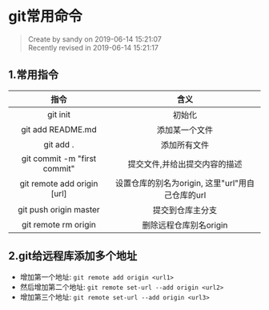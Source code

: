 # git常用命令
> Create by sandy on 2019-06-14 15:21:07            
> Recently revised in 2019-06-14 15:21:17    
   
## 1.常用指令
| 指令 | 含义 |   
| :---: | :---: |   
| git init | 初始化 |   
| git add README.md | 添加某一个文件 | 
| git add . | 添加所有文件 |
| git commit -m "first commit" | 提交文件,并给出提交内容的描述 |
| git remote add origin [url] | 设置仓库的别名为origin, 这里"url"用自己仓库的url|
| git push origin master | 提交到仓库主分支 |
| git remote rm origin | 删除远程仓库别名origin |

## 2.git给远程库添加多个地址
* 增加第一个地址: `git remote add origin <url1>`
* 然后增加第二个地址: `git remote set-url --add origin <url2>`
* 增加第三个地址: `git remote set-url --add origin <url3>`
